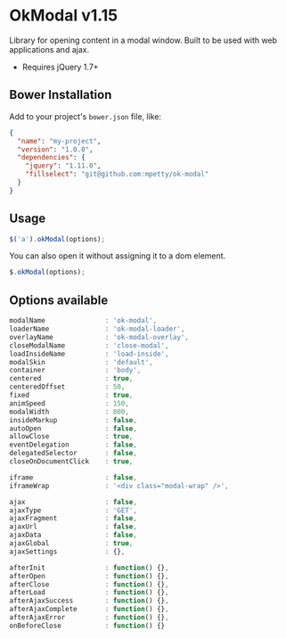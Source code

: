 # OkModal v1.15

Library for opening content in a modal window. Built to be used with web applications and ajax.

- Requires jQuery 1.7+

## Bower Installation

Add to your project's `bower.json` file, like:

```json
{
  "name": "my-project",
  "version": "1.0.0",
  "dependencies": {
    "jquery": "1.11.0",
    "fillselect": "git@github.com:mpetty/ok-modal"
  }
}
```

## Usage

```javascript
$('a').okModal(options);
```

You can also open it without assigning it to a dom element.

```javascript
$.okModal(options);
```

## Options available

```javascript
modalName               : 'ok-modal',
loaderName              : 'ok-modal-loader',
overlayName             : 'ok-modal-overlay',
closeModalName          : 'close-modal',
loadInsideName          : 'load-inside',
modalSkin               : 'default',
container               : 'body',
centered                : true,
centeredOffset          : 50,
fixed                   : true,
animSpeed               : 150,
modalWidth              : 800,
insideMarkup            : false,
autoOpen                : false,
allowClose              : true,
eventDelegation         : false,
delegatedSelector       : false,
closeOnDocumentClick    : true,

iframe                  : false,
iframeWrap              : '<div class="modal-wrap" />',

ajax                    : false,
ajaxType                : 'GET',
ajaxFragment            : false,
ajaxUrl                 : false,
ajaxData                : false,
ajaxGlobal              : true,
ajaxSettings            : {},

afterInit               : function() {},
afterOpen               : function() {},
afterClose              : function() {},
afterLoad               : function() {},
afterAjaxSuccess        : function() {},
afterAjaxComplete       : function() {},
afterAjaxError          : function() {},
onBeforeClose           : function() {}
```

